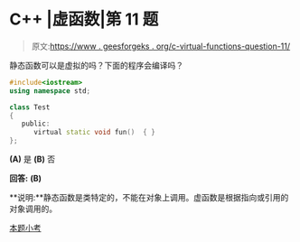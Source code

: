 # C++ |虚函数|第 11 题

> 原文:[https://www . geesforgeks . org/c-virtual-functions-question-11/](https://www.geeksforgeeks.org/c-virtual-functions-question-11/)

静态函数可以是虚拟的吗？下面的程序会编译吗？

```cpp
#include<iostream> 
using namespace std;    

class Test
{
   public:
      virtual static void fun()  { }
};
```

**(A)** 是
**(B)** 否

**回答:** **(B)**

**说明:**静态函数是类特定的，不能在对象上调用。虚函数是根据指向或引用的对象调用的。

[本题小考](https://www.geeksforgeeks.org/quiz-corner-gq/)